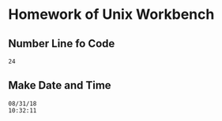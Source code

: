 # Homework of Unix Workbench
## Number Line fo Code 
```
24
```
## Make Date and Time
```
08/31/18
10:32:11
```
